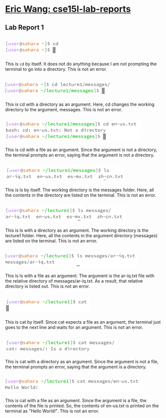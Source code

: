 # **[Eric Wang: cse15l-lab-reports](https://github.com/erw004/cse15l-lab-reports)**
## **Lab Report 1**

![Image](Capture.PNG)
---
This is `cd` by itself. It does not do anything because I am not prompting the terminal to go into a directory. This is not an error.

![Image](Capture1.PNG)
---
This is cd with a directory as an argument. Here, cd changes the working directory to the argument, messages. This is not an error.

![Image](Capture2.PNG)
---
This is cd with a file as an argument. Since the argument is not a directory, the terminal prompts an error, saying that the argument is not a directory.

![Image](Capture3.PNG)
---
This is ls by itself. The working directory is the messages folder. Here, all the contents in the directory are listed on the terminal. This is not an error.

![Image](Capture4.PNG)
---
This is ls with a directory as an argument. The working directory is the lecture1 folder. Here, all the contents in the argument directory (messages) are listed on the terminal. This is not an error.

![Image](Capture5.PNG)
---
This is ls with a file as an argument. The argument is the ar-iq.txt file with the relative directory of messages/ar-iq.txt. As a result, that relative directory is listed out. This is not an error.

![Image](Capture6.PNG)
---
This is cat by itself. Since cat expects a file as an argument, the terminal just goes to the next line and waits for an argument. This is not an error.

![Image](Capture7.PNG)
---
This is cat with a directory as an argument. Since the argument is not a file, the terminal prompts an error, saying that the argument is a directory.

![Image](Capture8.PNG)
---
This is cat with a file as an argument. Since the argument is a file, the contents of the file is printed. So, the contents of en-us.txt is printed on the terminal as "Hello World!". This is not an error.


